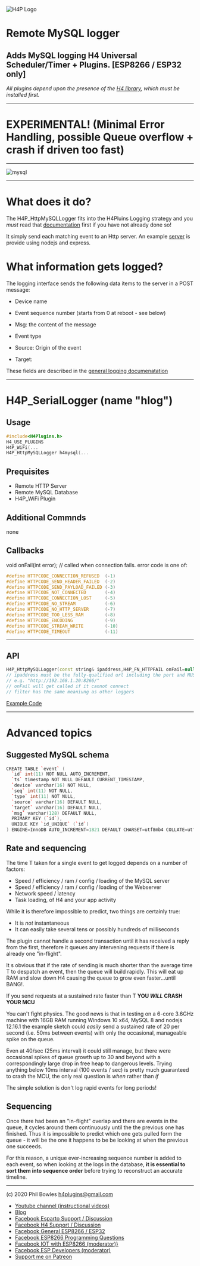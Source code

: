 ![H4P Logo](/assets/DiagLogo.jpg)

# Remote MySQL logger

## Adds MySQL logging H4 Universal Scheduler/Timer + Plugins. [ESP8266 / ESP32 only]

*All plugins depend upon the presence of the [H4 library](https://github.com/philbowles/H4), which must be installed first.*

---

# EXPERIMENTAL! (Minimal Error Handling, possible Queue overflow + crash if driven too fast)

---

![mysql](../assets/mysql.jpg)

---
# What does it do?

The H4P_HttpMySQLLogger fits into the H4Pluins Logging strategy and you *must* read that [documentation](h4logs.md) first if you have not already done so!

It simply send each matching event to an Http server. An example [server](../examples/H4P_HttpMySQLLogger/mysqlrest/README.MD) is provide using nodejs and express.

# What information gets logged?

The logging interface sends the following data items to the server in a POST message:

* Device name

* Event sequence number (starts from 0 at reboot - see below)
  
* Msg: the content of the message
  
* Event type
  
* Source: Origin of the event

* Target: 

These fields are described in the [general logging documenatation](h4logs.md)

---

# H4P_SerialLogger (name "hlog")

## Usage

```cpp
#include<H4Plugins.h>
H4_USE_PLUGINS
H4P_WiFi(...
H4P_HttpMySQLLogger h4mysql(...
```
## Prequisites

* Remote HTTP Server
* Remote MySQL Database
* H4P_WiFi Plugin

## Additional Commnds

none

## Callbacks

void onFail(int error); // called when connection fails. error code is one of: 

```cpp
#define HTTPCODE_CONNECTION_REFUSED  (-1)
#define HTTPCODE_SEND_HEADER_FAILED  (-2)
#define HTTPCODE_SEND_PAYLOAD_FAILED (-3)
#define HTTPCODE_NOT_CONNECTED       (-4)
#define HTTPCODE_CONNECTION_LOST     (-5)
#define HTTPCODE_NO_STREAM           (-6)
#define HTTPCODE_NO_HTTP_SERVER      (-7)
#define HTTPCODE_TOO_LESS_RAM        (-8)
#define HTTPCODE_ENCODING            (-9)
#define HTTPCODE_STREAM_WRITE        (-10)
#define HTTPCODE_TIMEOUT             (-11)
```

---

## API

```cpp
H4P_HttpMySQLLogger(const string& ipaddress,H4P_FN_HTTPFAIL onFail=nullptr,uint32_t filter=H4P_LOG_ALL): 
// ipaddress must be the fully-qualified url including the port and MUST HAVE A TRAILING "/"
// e.g. "http://192.168.1.20:8266/"
// onFail will get called if it cannot connect
// filter has the same meaniung as other loggers
```

[Example Code](../examples/H4P_HttpMySQLLogger/H4P_HttpMySQLLogger.ino)

---

# Advanced topics

## Suggested MySQL schema

```cpp
CREATE TABLE `event` (
  `id` int(11) NOT NULL AUTO_INCREMENT,
  `ts` timestamp NOT NULL DEFAULT CURRENT_TIMESTAMP,
  `device` varchar(16) NOT NULL,
  `seq` int(11) NOT NULL,
  `type` int(11) NOT NULL,
  `source` varchar(16) DEFAULT NULL,
  `target` varchar(16) DEFAULT NULL,
  `msg` varchar(128) DEFAULT NULL,
  PRIMARY KEY (`id`),
  UNIQUE KEY `id_UNIQUE` (`id`)
) ENGINE=InnoDB AUTO_INCREMENT=1821 DEFAULT CHARSET=utf8mb4 COLLATE=utf8mb4_0900_ai_ci;
```

## Rate and sequencing

The time T taken for a single event to get logged depends on a number of factors:

* Speed / efficiency / ram / config / loading of the MySQL server
* Speed / efficiency / ram / config / loading of the Webserver
* Network speed / latency
* Task loading, of H4 and your app activity

While it is therefore impossible to predict, two things are certainly true:

* It is *not* instantaneous
* It can easily take several tens or possibly hundreds of milliseconds

The plugin cannot handle a second transaction until it has received a reply from the first, therefore it queues any intervening requests if there is already one "in-flight".

It s obvious that if the rate of sending is much shorter than the average time T to despatch an event, then the queue will build rapidly. This will eat up RAM and slow down H4 causing the queue to grow even faster...until BANG!.

If you send requests at a sustained rate faster than T **YOU *WILL* CRASH YOUR MCU**

You can't fight physics. The good news is that in testing on a 6-core 3.6GHz machine with 16GB RAM running Windows 10 x64, MySQL 8 and nodejs 12.16.1 the example sketch could *easily* send a sustained rate of 20 per second (i.e. 50ms between events) with only the occasional, manageable spike on the queue.

Even at 40/sec (25ms interval) it could still manage, but there were occasional spikes of queue growth up to 30 and beyond with a correspondingly large drop in free heap to dangerous levels. Trying anything below 10ms interval (100 events / sec) is pretty much guaranteed to crash the MCU, the only real question is *when* rather than *if*

The simple solution is don't log rapid events for long periods!

## Sequencing

Once there had been an "in-flight" overlap and there are events in the queue, it cycles around them continuously until the the previous one has finished. Thus it is impossible to predict which one gets pulled form the queue - it will be the one it happens to be be looking at when the previous one succeeds.

For this reason, a unique ever-increasing sequence number is added to each event, so when looking at the logs in the database, **it is essential to sort them into sequence order** before trying to reconstruct an accurate timeline.

---

(c) 2020 Phil Bowles h4plugins@gmail.com

* [Youtube channel (instructional videos)](https://www.youtube.com/channel/UCYi-Ko76_3p9hBUtleZRY6g)
* [Blog](https://8266iot.blogspot.com)
* [Facebook Esparto Support / Discussion](https://www.facebook.com/groups/esparto8266/)
* [Facebook H4  Support / Discussion](https://www.facebook.com/groups/444344099599131/)
* [Facebook General ESP8266 / ESP32](https://www.facebook.com/groups/2125820374390340/)
* [Facebook ESP8266 Programming Questions](https://www.facebook.com/groups/esp8266questions/)
* [Facebook IOT with ESP8266 (moderator)}](https://www.facebook.com/groups/1591467384241011/)
* [Facebook ESP Developers (moderator)](https://www.facebook.com/groups/ESP8266/)
* [Support me on Patreon](https://patreon.com/esparto)
